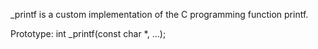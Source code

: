 _printf is a custom implementation of the C programming function printf.

Prototype: int _printf(const char *, ...);
